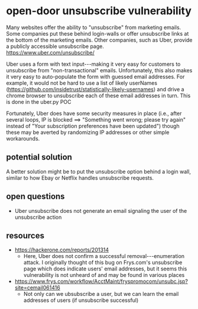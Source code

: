 # open-door unsubscribe vulnerability 

Many websites offer the ability to "unsubscribe" from marketing emails. Some companies put these behind login-walls or offer unsubscribe links at the bottom of the marketing emails. Other companies, such as Uber, provide a publicly accessible unsubscribe page. https://www.uber.com/unsubscribe/

Uber uses a form with text input---making it very easy for customers to unsubscribe from "non-transactional" emails. Unfortunately, this also makes it very easy to auto-populate the form with guessed email addresses. For example, it would not be hard to use a list of likely userNames (https://github.com/insidetrust/statistically-likely-usernames) and drive a chrome browser to unsubscribe each of these email addresses in turn. This is done in the uber.py POC

Fortunately, Uber does have some security measures in place (i.e., after several loops, IP is blocked ==> "Something went wrong; please try again" instead of "Your subscription preferences have been updated") though these may be averted by randomizing IP addresses or other simple workarounds.  

## potential solution

A better solution might be to put the unsubscribe option behind a login wall, similar to how Ebay or Netflix handles unsubscribe requests.

## open questions
- Uber unsubscribe does not generate an email signaling the user of the unsubscribe action

## resources
- https://hackerone.com/reports/201314
  - Here, Uber does not confirm a successful removal---enumeration attack. I originally thought of this bug on Frys.com's unsubscribe page which does indicate users' email addresses, but it seems this vulnerability is not unheard of and may be found in various places
- https://www.frys.com/workflow/AcctMaint/fryspromocom/unsubc.jsp?site=cemail061416
  - Not only can we ubsubscribe a user, but we can learn the email addresses of users (if unsubscribe successful)
  
  
  
  